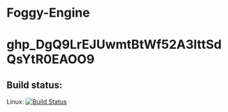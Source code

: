 # Foggy-Engine
# 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


## Build status: 

Linux: [![Build Status](https://travis-ci.com/MrSinho/Foggy-Engine.svg?token=WEQzvPex7Gf2cPScBckx&branch=main)](https://travis-ci.com/MrSinho/Foggy-Engine)
